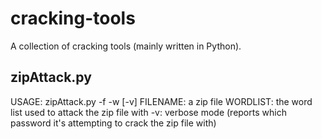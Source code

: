 # cracking-tools
A collection of cracking tools (mainly written in Python).

## zipAttack.py
USAGE: zipAttack.py -f <FILENAME> -w <WORDLIST> [-v]
FILENAME: a zip file
WORDLIST: the word list used to attack the zip file with
-v: verbose mode (reports which password it's attempting to crack the zip file with)
